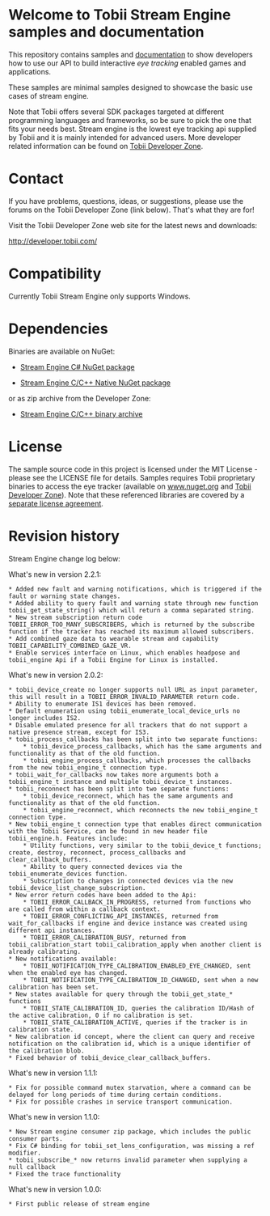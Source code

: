 # Welcome to Tobii Stream Engine samples and documentation

  This repository contains samples and [documentation](https://tobii.github.io/stream_engine) to show developers how to
  use our API to build interactive _eye tracking_ enabled games and applications.

  These samples are minimal samples designed to showcase the basic use cases of stream engine.

  Note that Tobii offers several SDK packages targeted at different programming languages and frameworks, so be sure to
  pick the one that fits your needs best. Stream engine is the lowest eye tracking api supplied by Tobii and it is
  mainly intended for advanced users. More developer related information can be found on [Tobii Developer Zone](http://developer.tobii.com/).

# Contact

  If you have problems, questions, ideas, or suggestions, please use the forums on the Tobii Developer Zone (link below).
  That's what they are for!

  Visit the Tobii Developer Zone web site for the latest news and downloads:

  http://developer.tobii.com/

# Compatibility

  Currently Tobii Stream Engine only supports Windows.

# Dependencies
  Binaries are available on NuGet:
  
  * [Stream Engine C# NuGet package](https://www.nuget.org/packages/Tobii.StreamEngine/)
  
  * [Stream Engine C/C++ Native NuGet package](https://www.nuget.org/packages/Tobii.StreamEngine.Native/)

  or as zip archive from the Developer Zone:
  * [Stream Engine C/C++ binary archive](http://developer.tobii.com/downloads/)

# License

  The sample source code in this project is licensed under the MIT License - please see the LICENSE file for details.
  Samples requires Tobii proprietary binaries to access the eye tracker (available on www.nuget.org and [Tobii Developer Zone](http://developer.tobii.com/)).
  Note that these referenced libraries are covered by a [separate license agreement](https://developer.tobii.com/license-agreement/).

# Revision history

Stream Engine change log below:

What's new in version 2.2.1:

	* Added new fault and warning notifications, which is triggered if the fault or warning state changes.
	* Added ability to query fault and warning state through new function tobii_get_state_string() which will return a comma separated string.
	* New stream subscription return code TOBII_ERROR_TOO_MANY_SUBSCRIBERS, which is returned by the subscribe function if the tracker has reached its maximum allowed subscribers.
	* Add combined gaze data to wearable stream and capability TOBII_CAPABILITY_COMBINED_GAZE_VR.
	* Enable services interface on Linux, which enables headpose and tobii_engine Api if a Tobii Engine for Linux is installed.


What's new in version 2.0.2:

	* tobii_device_create no longer supports null URL as input parameter, this will result in a TOBII_ERROR_INVALID_PARAMETER return code.
	* Ability to enumerate IS1 devices has been removed.
	* Default enumeration using tobii_enumerate_local_device_urls no longer includes IS2.
	* Disable emulated presence for all trackers that do not support a native presence stream, except for IS3.
	* tobii_process_callbacks has been split into two separate functions:
		* tobii_device_process_callbacks, which has the same arguments and functionality as that of the old function.
		* tobii_engine_process_callbacks, which processes the callbacks from the new tobii_engine_t connection type.
	* tobii_wait_for_callbacks now takes more arguments both a tobii_engine_t instance and multiple tobii_device_t instances.
	* tobii_reconnect has been split into two separate functions:
		* tobii_device_reconnect, which has the same arguments and functionality as that of the old function.
		* tobii_engine_reconnect, which reconnects the new tobii_engine_t connection type.
	* New tobii_engine_t connection type that enables direct communication with the Tobii Service, can be found in new header file tobii_engine.h. Features include:
		* Utility functions, very similar to the tobii_device_t functions; create, destroy, reconnect, process_callbacks and clear_callback_buffers.
		* Ability to query connected devices via the tobii_enumerate_devices function.
		* Subscription to changes in connected devices via the new tobii_device_list_change_subscription.
	* New error return codes have been added to the Api:
		* TOBII_ERROR_CALLBACK_IN_PROGRESS, returned from functions who are called from within a callback context.
		* TOBII_ERROR_CONFLICTING_API_INSTANCES, returned from wait_for_callbacks if engine and device instance was created using different api instances.
		* TOBII_ERROR_CALIBRATION_BUSY, returned from tobii_calibration_start tobii_calibration_apply when another client is already calibrating.
	* New notifications available:
		* TOBII_NOTIFICATION_TYPE_CALIBRATION_ENABLED_EYE_CHANGED, sent when the enabled eye has changed.
		* TOBII_NOTIFICATION_TYPE_CALIBRATION_ID_CHANGED, sent when a new calibration has been set.
	* New states available for query through the tobii_get_state_* functions
		* TOBII_STATE_CALIBRATION_ID, queries the calibration ID/Hash of the active calibration, 0 if no calibration is set.
		* TOBII_STATE_CALIBRATION_ACTIVE, queries if the tracker is in calibration state.
	* New calibration id concept, where the client can query and receive notification on the calibration id, which is a unique identifier of the calibration blob.
	* Fixed behavior of tobii_device_clear_callback_buffers.


What's new in version 1.1.1:

	* Fix for possible command mutex starvation, where a command can be delayed for long periods of time during certain conditions.
	* Fix for possible crashes in service transport communication.


What's new in version 1.1.0:

	* New Stream engine consumer zip package, which includes the public consumer parts.
	* Fix C# binding for tobii_set_lens_configuration, was missing a ref modifier.
	* tobii_subscribe_* now returns invalid parameter when supplying a null callback
	* Fixed the trace functionality


What's new in version 1.0.0:

	* First public release of stream engine
